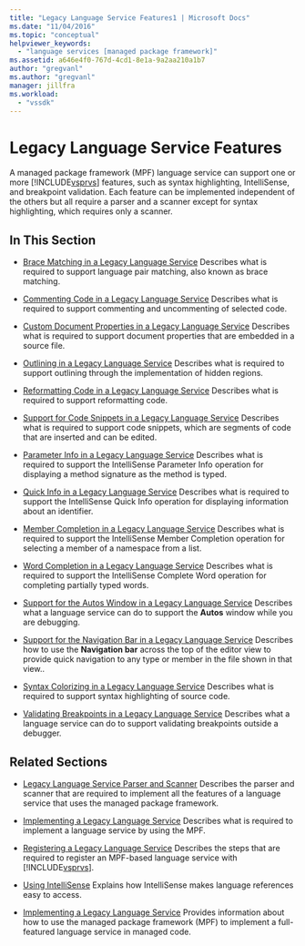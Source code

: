 ```yaml
---
title: "Legacy Language Service Features1 | Microsoft Docs"
ms.date: "11/04/2016"
ms.topic: "conceptual"
helpviewer_keywords:
  - "language services [managed package framework]"
ms.assetid: a646e4f0-767d-4cd1-8e1a-9a2aa210a1b7
author: "gregvanl"
ms.author: "gregvanl"
manager: jillfra
ms.workload:
  - "vssdk"
---
```

# Legacy Language Service Features
A managed package framework (MPF) language service can support one or more [!INCLUDE[vsprvs](../../code-quality/includes/vsprvs_md.md)] features, such as syntax highlighting, IntelliSense, and breakpoint validation. Each feature can be implemented independent of the others but all require a parser and a scanner except for syntax highlighting, which requires only a scanner.

## In This Section
- [Brace Matching in a Legacy Language Service](../../extensibility/internals/brace-matching-in-a-legacy-language-service.md)
 Describes what is required to support language pair matching, also known as brace matching.

- [Commenting Code in a Legacy Language Service](../../extensibility/internals/commenting-code-in-a-legacy-language-service.md)
 Describes what is required to support commenting and uncommenting of selected code.

- [Custom Document Properties in a Legacy Language Service](../../extensibility/internals/custom-document-properties-in-a-legacy-language-service.md)
 Describes what is required to support document properties that are embedded in a source file.

- [Outlining in a Legacy Language Service](../../extensibility/internals/outlining-in-a-legacy-language-service.md)
 Describes what is required to support outlining through the implementation of hidden regions.

- [Reformatting Code in a Legacy Language Service](../../extensibility/internals/reformatting-code-in-a-legacy-language-service.md)
 Describes what is required to support reformatting code.

- [Support for Code Snippets in a Legacy Language Service](../../extensibility/internals/support-for-code-snippets-in-a-legacy-language-service.md)
 Describes what is required to support code snippets, which are segments of code that are inserted and can be edited.

- [Parameter Info in a Legacy Language Service](../../extensibility/internals/parameter-info-in-a-legacy-language-service2.md)
 Describes what is required to support the IntelliSense Parameter Info operation for displaying a method signature as the method is typed.

- [Quick Info in a Legacy Language Service](../../extensibility/internals/quick-info-in-a-legacy-language-service.md)
 Describes what is required to support the IntelliSense Quick Info operation for displaying information about an identifier.

- [Member Completion in a Legacy Language Service](../../extensibility/internals/member-completion-in-a-legacy-language-service.md)
 Describes what is required to support the IntelliSense Member Completion operation for selecting a member of a namespace from a list.

- [Word Completion in a Legacy Language Service](../../extensibility/internals/word-completion-in-a-legacy-language-service.md)
 Describes what is required to support the IntelliSense Complete Word operation for completing partially typed words.

- [Support for the Autos Window in a Legacy Language Service](../../extensibility/internals/support-for-the-autos-window-in-a-legacy-language-service.md)
 Describes what a language service can do to support the **Autos** window while you are debugging.

- [Support for the Navigation Bar in a Legacy Language Service](../../extensibility/internals/support-for-the-navigation-bar-in-a-legacy-language-service.md)
 Describes how to use the **Navigation bar** across the top of the editor view to provide quick navigation to any type or member in the file shown in that view..

- [Syntax Colorizing in a Legacy Language Service](../../extensibility/internals/syntax-colorizing-in-a-legacy-language-service.md)
 Describes what is required to support syntax highlighting of source code.

- [Validating Breakpoints in a Legacy Language Service](../../extensibility/internals/validating-breakpoints-in-a-legacy-language-service.md)
 Describes what a language service can do to support validating breakpoints outside a debugger.

## Related Sections
- [Legacy Language Service Parser and Scanner](../../extensibility/internals/legacy-language-service-parser-and-scanner.md)
 Describes the parser and scanner that are required to implement all the features of a language service that uses the managed package framework.

- [Implementing a Legacy Language Service](../../extensibility/internals/implementing-a-legacy-language-service2.md)
 Describes what is required to implement a language service by using the MPF.

- [Registering a Legacy Language Service](../../extensibility/internals/registering-a-legacy-language-service1.md)
 Describes the steps that are required to register an MPF-based language service with [!INCLUDE[vsprvs](../../code-quality/includes/vsprvs_md.md)].

- [Using IntelliSense](../../ide/using-intellisense.md)
 Explains how IntelliSense makes language references easy to access.

- [Implementing a Legacy Language Service](../../extensibility/internals/implementing-a-legacy-language-service1.md)
 Provides information about how to use the managed package framework (MPF) to implement a full-featured language service in managed code.